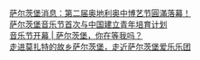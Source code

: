   
[萨尔茨堡消息：第二届奥地利奥中博艺节圓滿落幕！](http://www.dianyue.me/archives/230/2x7bpic4ppz34vtn/)  
[萨尔茨堡音乐节首次与中国建立青年培育计划](http://www.dianyue.me/archives/707/e53qxuohyo54qk6o/)  
[音乐节开幕 | 萨尔茨堡，你在等我吗？](http://www.dianyue.me/archives/714/yn9sz0xidgx3derw/)  
[走进莫扎特的故乡萨尔茨堡，走近萨尔茨堡爱乐乐团](http://www.dianyue.me/archives/339/8bi3g2thowhyplxr/)